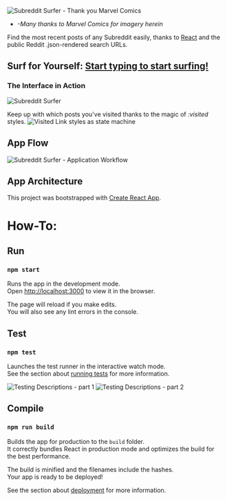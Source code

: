 ![Subreddit Surfer - Thank you Marvel Comics](https://gdurl.com/a_o0)
* *-Many thanks to Marvel Comics for imagery herein*

Find the most recent posts of any Subreddit easily, thanks to [React](https://reactjs.org/) and the public Reddit .json-rendered search URLs.

## Surf for Yourself: [Start typing to start surfing!](http://subreddit-surfer.surge.sh/)

### The Interface in Action
![Subreddit Surfer](https://gdurl.com/4upH)

Keep up with which posts you've visited thanks to the magic of _:visited_ styles.
![Visited Link styles as state machine](https://gdurl.com/mlDh)

## App Flow
![Subreddit Surfer - Application Workflow](https://gdurl.com/7D4m)

## App Architecture

This project was bootstrapped with [Create React App](https://github.com/facebook/create-react-app).

# How-To:

## Run
### `npm start`

Runs the app in the development mode.<br>
Open [http://localhost:3000](http://localhost:3000) to view it in the browser.

The page will reload if you make edits.<br>
You will also see any lint errors in the console.

## Test
### `npm test`

Launches the test runner in the interactive watch mode.<br>
See the section about [running tests](https://facebook.github.io/create-react-app/docs/running-tests) for more information.

![Testing Descriptions - part 1](https://gdurl.com/egRg)
![Testing Descriptions - part 2](https://gdurl.com/8SdZ)



## Compile
### `npm run build`

Builds the app for production to the `build` folder.<br>
It correctly bundles React in production mode and optimizes the build for the best performance.

The build is minified and the filenames include the hashes.<br>
Your app is ready to be deployed!

See the section about [deployment](https://facebook.github.io/create-react-app/docs/deployment) for more information.
